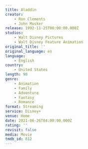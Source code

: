 ```yaml
---
title: Aladdin
creator:
    - Ron Clements
    - John Musker
release: 1992-11-25T00:00:00.000Z
studios:
    - Walt Disney Pictures
    - Walt Disney Feature Animation
original_title: ''
original_language: en
language:
    - English
country:
    - United States
length: 90
genre:
    - Animation
    - Family
    - Adventure
    - Fantasy
    - Romance
format: Streaming
service: Disney+
venue: Home
date: 2021-06-26T04:00:00.000Z
rating: ''
revisit: false
media: Movie
tmdb_id: 812
---
```



